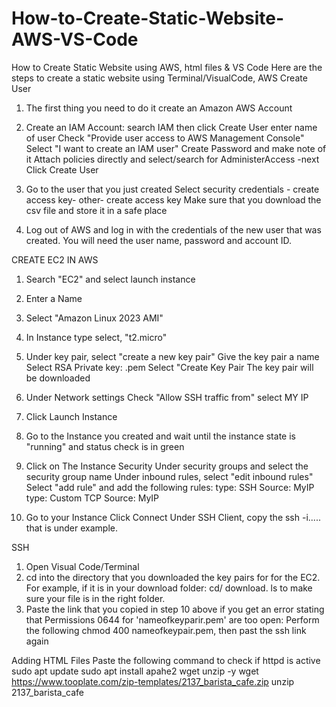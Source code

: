 # How-to-Create-Static-Website-AWS-VS-Code
How to Create Static Website  using AWS, html files &amp; VS Code
Here are the steps to create a static website using Terminal/VisualCode, AWS 
Create User
1. The first thing you need to do it create an Amazon AWS Account
2. Create an IAM Account:
   search IAM then click Create User 
   enter name of user 
   Check "Provide user access to AWS Management Console"
   Select "I want to create an IAM user"
   Create Password and make note of it
   Attach policies directly and select/search for AdministerAccess -next
   Click Create User

3. Go to the user that you just created
   Select security credentials - create access key- other- create access key
   Make sure that you download the csv file and store it in a safe place

4. Log out of AWS and log in with the credentials of the new user that was created. You will need the user name, password and account ID.

CREATE EC2 
IN AWS
1. Search "EC2" and select launch instance
2. Enter a Name
3. Select "Amazon Linux 2023 AMI"
4. In Instance type select, "t2.micro"
5. Under key pair, select "create a new key pair"
   Give the key pair a name
    Select RSA
    Private key: .pem
    Select "Create Key Pair
    The key pair will be downloaded
6. Under Network settings
   Check "Allow SSH traffic from" select MY IP
7. Click Launch Instance
8. Go to the Instance you created and wait until the instance state is "running" and status check is in green
9. Click on The Instance 
    Security
    Under security groups and select the security group name
    Under inbound rules, select "edit inbound rules"
    Select "add rule" and add the following rules:
        type: SSH           Source: MyIP
        type: Custom TCP          Source: MyIP

 10. Go to your Instance
        Click Connect
        Under SSH Client, copy the ssh -i..... that is under example.

SSH
1. Open Visual Code/Terminal
2. cd into the directory that you downloaded the key pairs for for the EC2. For example, if it is in your download folder: cd/ download. ls to make sure your file is in the right folder.
3. Paste the link that you copied in step 10 above
   if you get an error stating that Permissions 0644 for 'nameofkeyparir.pem' are too open: Perform the following
   chmod 400 nameofkeypair.pem, then past the ssh link again
   
Adding HTML Files
Paste the following command to check if httpd is active
sudo apt update
sudo apt install apahe2 wget unzip -y
wget https://www.tooplate.com/zip-templates/2137_barista_cafe.zip
unzip 2137_barista_cafe






   
